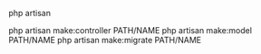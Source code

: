 <!-- get list of commands -->
php artisan

<!-- create new files of TYPE -->
php artisan make:controller PATH/NAME
php artisan make:model PATH/NAME
php artisan make:migrate PATH/NAME
